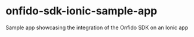 # onfido-sdk-ionic-sample-app
Sample app showcasing the integration of the Onfido SDK on an Ionic app
